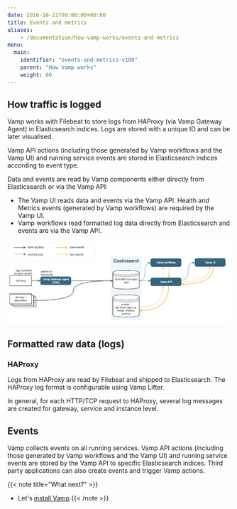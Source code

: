 ```yaml
---
date: 2016-10-21T09:00:00+00:00
title: Events and metrics
aliases:
    - /documentation/how-vamp-works/events-and-metrics
menu:
  main:
    identifier: "events-and-metrics-v100"
    parent: "How Vamp works"
    weight: 60
---
```


## How traffic is logged

Vamp works with Filebeat to store logs from HAProxy (via Vamp Gateway Agent) in Elasticsearch indices. Logs are stored with a unique ID and can be later visualised.

Vamp API actions (including those generated by Vamp workflows and the Vamp UI) and running service events are stored in Elasticsearch indices according to event type.

Data and events are read by Vamp components either directly from Elasticsearch or via the Vamp API:

* The Vamp UI reads data and events via the Vamp API. Health and Metrics events (generated by Vamp workflows) are required by the Vamp UI.
* Vamp workflows read formatted log data directly from Elasticsearch and events are via the Vamp API. 

![](/images/diagram/v093/events-and-metrics-flow.png)

## Formatted raw data (logs)

### HAProxy
Logs from HAProxy are read by Filebeat and shipped to Elasticsearch. The HAProxy log format is configurable using Vamp Lifter.

In general, for each HTTP/TCP request to HAProxy, several log messages are created for gateway, service and instance level.

## Events

Vamp collects events on all running services. Vamp API actions (including those generated by Vamp workflows and the Vamp UI) and running service events are stored by the Vamp API to specific Elasticsearch indices. Third party applications can also create events and trigger Vamp actions.

{{< note title="What next?" >}}
* Let's [install Vamp](/documentation/installation/v1.0.0/overview)
{{< /note >}}
